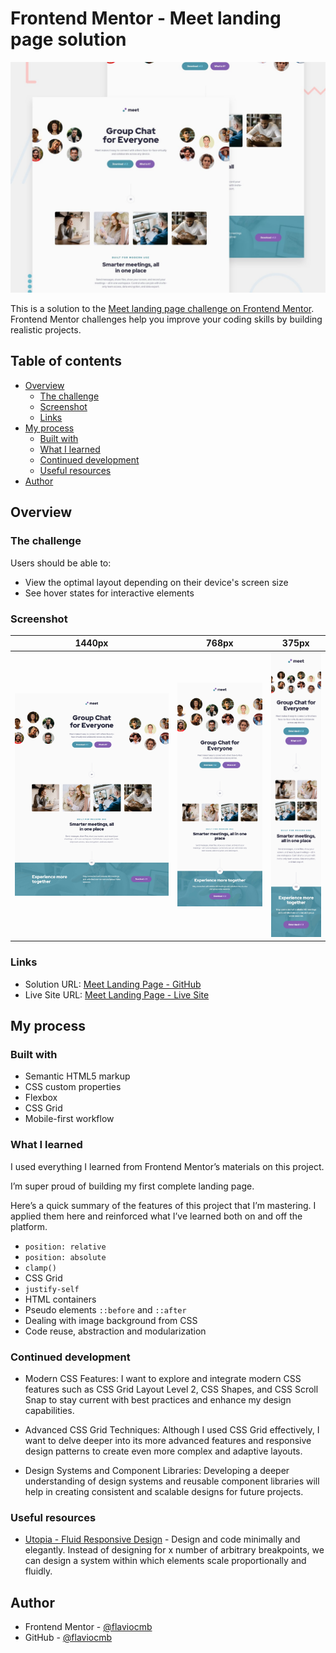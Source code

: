 # Frontend Mentor - Meet landing page solution

![Preview](./preview.jpg)

This is a solution to the [Meet landing page challenge on Frontend Mentor](https://www.frontendmentor.io/challenges/meet-landing-page-rbTDS6OUR). Frontend Mentor challenges help you improve your coding skills by building realistic projects. 

## Table of contents

- [Overview](#overview)
  - [The challenge](#the-challenge)
  - [Screenshot](#screenshot)
  - [Links](#links)
- [My process](#my-process)
  - [Built with](#built-with)
  - [What I learned](#what-i-learned)
  - [Continued development](#continued-development)
  - [Useful resources](#useful-resources)
- [Author](#author)

## Overview

### The challenge

Users should be able to:

- View the optimal layout depending on their device's screen size
- See hover states for interactive elements

### Screenshot

| 1440px | 768px | 375px |
|:--------:|:--------:|:--------:|
|![1440px resolution](./ss1440.jpg)|![768px resolution](./ss768.jpg)|![375px resolution](./ss375.jpg)|

### Links

- Solution URL: [Meet Landing Page - GitHub](https://github.com/flaviocmb/Frontend-Mentor/tree/main/meet-landing-page)
- Live Site URL: [Meet Landing Page - Live Site](https://flaviocmb.github.io/Frontend-Mentor/meet-landing-page)

## My process

### Built with

- Semantic HTML5 markup
- CSS custom properties
- Flexbox
- CSS Grid
- Mobile-first workflow

### What I learned

I used everything I learned from Frontend Mentor’s materials on this project.

I’m super proud of building my first complete landing page.

Here’s a quick summary of the features of this project that I’m mastering. I applied them here and reinforced what I’ve learned both on and off the platform.

- `position: relative`
- `position: absolute`
- `clamp()`
- CSS Grid
- `justify-self`
- HTML containers
- Pseudo elements `::before` and `::after`
- Dealing with image background from CSS
- Code reuse, abstraction and modularization

### Continued development

- Modern CSS Features: I want to explore and integrate modern CSS features such as CSS Grid Layout Level 2, CSS Shapes, and CSS Scroll Snap to stay current with best practices and enhance my design capabilities.

- Advanced CSS Grid Techniques: Although I used CSS Grid effectively, I want to delve deeper into its more advanced features and responsive design patterns to create even more complex and adaptive layouts.

- Design Systems and Component Libraries: Developing a deeper understanding of design systems and reusable component libraries will help in creating consistent and scalable designs for future projects.

### Useful resources

- [Utopia - Fluid Responsive Design](https://utopia.fyi/) - Design and code minimally and elegantly. Instead of designing for x number of arbitrary breakpoints, we can design a system within which elements scale proportionally and fluidly.

## Author

- Frontend Mentor - [@flaviocmb](https://www.frontendmentor.io/profile/flaviocmb)
- GitHub - [@flaviocmb](https://github.com/flaviocmb)